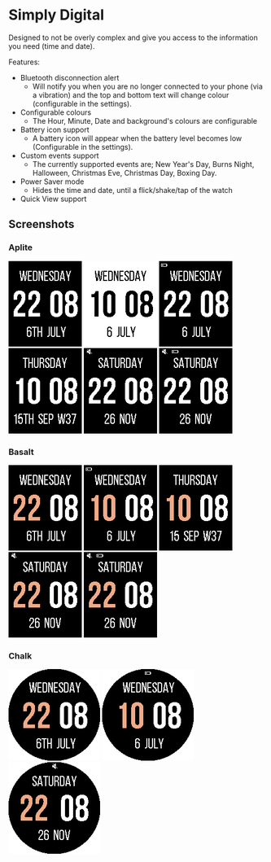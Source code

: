 # Simply Digital

Designed to not be overly complex and give you access to the information you need (time and date).

Features:
- Bluetooth disconnection alert
    - Will notify you when you are no longer connected to your phone (via a vibration) and the top and bottom text will change colour (configurable in the settings).
- Configurable colours
    - The Hour, Minute, Date and background's colours are configurable 
- Battery icon support
    - A battery icon will appear when the battery level becomes low (Configurable in the settings).
- Custom events support
    - The currently supported events are; New Year's Day, Burns Night, Halloween, Christmas Eve, Christmas Day, Boxing Day.
- Power Saver mode
    - Hides the time and date, until a flick/shake/tap of the watch
- Quick View support


## Screenshots

### Aplite

![Aplite1](https://raw.githubusercontent.com/afspeirs/SimplyDigital/master/screens/0.33_Aplite_1.png)
![Aplite2](https://raw.githubusercontent.com/afspeirs/SimplyDigital/master/screens/0.33_Aplite_2.png)
![Aplite3](https://raw.githubusercontent.com/afspeirs/SimplyDigital/master/screens/0.33_Aplite_3.png)
![Aplite4](https://raw.githubusercontent.com/afspeirs/SimplyDigital/master/screens/0.52_Aplite_2.png)
![Aplite5](https://raw.githubusercontent.com/afspeirs/SimplyDigital/master/screens/0.70_Aplite_1.png)
![Aplite6](https://raw.githubusercontent.com/afspeirs/SimplyDigital/master/screens/0.70_Aplite_2.png)

### Basalt

![Basalt1](https://raw.githubusercontent.com/afspeirs/SimplyDigital/master/screens/0.33_Basalt_1.png)
![Basalt2](https://raw.githubusercontent.com/afspeirs/SimplyDigital/master/screens/0.33_Basalt_2.png)
![Basalt3](https://raw.githubusercontent.com/afspeirs/SimplyDigital/master/screens/0.52_Basalt_1.png)
![Basalt4](https://raw.githubusercontent.com/afspeirs/SimplyDigital/master/screens/0.70_Basalt_1.png)
![Basalt5](https://raw.githubusercontent.com/afspeirs/SimplyDigital/master/screens/0.70_Basalt_2.png)



### Chalk

![Chalk1](https://raw.githubusercontent.com/afspeirs/SimplyDigital/master/screens/0.33_Chalk_1.png)
![Chalk2](https://raw.githubusercontent.com/afspeirs/SimplyDigital/master/screens/0.33_Chalk_2.png)
![Chalk3](https://raw.githubusercontent.com/afspeirs/SimplyDigital/master/screens/0.70_Chalk_1.png)
